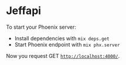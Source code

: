 # Jeffapi

To start your Phoenix server:

  * Install dependencies with `mix deps.get`
  * Start Phoenix endpoint with `mix phx.server`

Now you request GET [`http://localhost:4000/`](http://localhost:4000).
